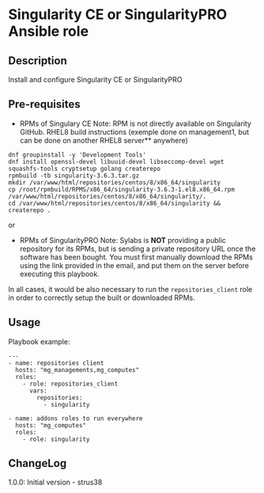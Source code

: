# Singularity CE or SingularityPRO Ansible role

## Description

Install and configure Singularity CE or SingularityPRO

## Pre-requisites

* RPMs of Singulary CE
Note: RPM is not directly available on Singularity GitHub.
RHEL8 build instructions (exemple done on management1, but can be done on another RHEL8 server** anywhere)
```
dnf groupinstall -y 'Development Tools'
dnf install openssl-devel libuuid-devel libseccomp-devel wget squashfs-tools cryptsetup golang createrepo
rpmbuild -tb singularity-3.6.3.tar.gz
mkdir /var/www/html/repositories/centos/8/x86_64/singularity
cp /root/rpmbuild/RPMS/x86_64/singularity-3.6.3-1.el8.x86_64.rpm /var/www/html/repositories/centos/8/x86_64/singularity/.
cd /var/www/html/repositories/centos/8/x86_64/singularity && createrepo .
```
or
* RPMs of SingularityPRO
Note: Sylabs is **NOT** providing a public repository for its RPMs, but is sending a private repository URL once the software has been bought.
You must first manually download the RPMs using the link provided in the email, and put them on the server before executing this playbook.

In all cases, it would be also necessary to run the `repositories_client` role in order to correctly setup the built or downloaded RPMs.

## Usage

Playbook example:
```
---
- name: repositories client
  hosts: "mg_managements,mg_computes"
  roles:
    - role: repositories_client
      vars:
        repositories:
          - singularity

- name: addons roles to run everywhere
  hosts: "mg_computes"
  roles:
    - role: singularity
```

## ChangeLog
1.0.0: Initial version - strus38